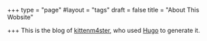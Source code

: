 +++
type = "page"
#layout = "tags"
draft = false
title = "About This Wobsite"

+++
This is the blog of [kittenm4ster](https://kittenm4ster.neocities.org), who
used [Hugo](https://gohugo.io) to generate it.
